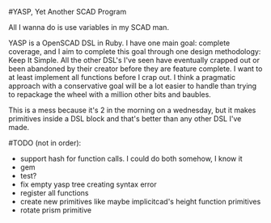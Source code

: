 #YASP, Yet Another SCAD Program

All I wanna do is use variables in my SCAD man.

YASP is a OpenSCAD DSL in Ruby. I have one main goal: complete coverage, and I aim to complete this goal through one design methodology: Keep It Simple. All the other DSL's I've seen have eventually crapped out or been abandoned by their creator before they are feature complete. I want to at least implement all functions before I crap out. I think a pragmatic approach with a conservative goal will be a lot easier to handle than trying to repackage the wheel with a million other bits and baubles. 

This is a mess because it's 2 in the morning on a wednesday, but it makes primitives inside a DSL block and that's better than any other DSL I've made.

#TODO (not in order):
* support hash for function calls. I could do both somehow, I know it
* gem
* test?
* fix empty yasp tree creating syntax error
* register all functions
* create new primitives like maybe implicitcad's height function primitives
* rotate prism primitive